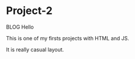 # Project-2
BLOG
Hello

This is one of my firsts projects with HTML and JS.

It is really casual layout.
